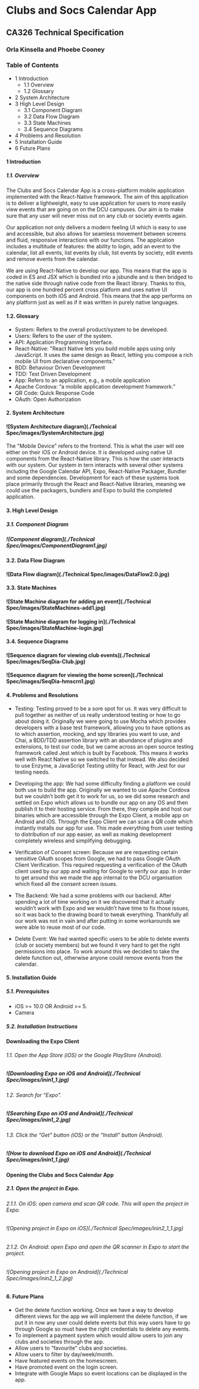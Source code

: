# Clubs and Socs Calendar App
## CA326 Technical Specification
### Orla Kinsella and Phoebe Cooney
### Table of Contents
- 1 Introduction
    - 1.1 Overview
    - 1.2 Glossary
- 2 System Architecture
- 3 High Level Design
    - 3.1 Component Diagram
    - 3.2 Data Flow Diagram
    - 3.3 State Machines
    - 3.4 Sequence Diagrams
- 4 Problems and Resolution
- 5 Installation Guide
- 6 Future Plans


#### 1 Introduction
##### 1.1. Overview
The Clubs and Socs Calendar App is a cross-platform mobile application implemented with
the React-Native framework. The aim of this application is to deliver a lightweight, easy to
use application for users to more easily view events that are going on on the DCU
campuses. Our aim is to make sure that any user will never miss out on any club or society
events again.

Our application not only delivers a modern feeling UI which is easy to use and accessible,
but also allows for seamless movement between screens and fluid, responsive interactions
with our functions. The application includes a multitude of features: the ability to login, add
an event to the calendar, list all events, list events by club, list events by society, edit events
and remove events from the calendar.

We are using React-Native to develop our app. This means that the app is coded in ES
and JSX which is bundled into a jsbundle and is then bridged to the native side through
native code from the React library. Thanks to this, our app is one hundred percent cross
platform and uses native UI components on both iOS and Android. This means that the app
performs on any platform just as well as if it was written in purely native languages.

#### 1.2. Glossary
- System: Refers to the overall product/system to be developed.
- Users: Refers to the user of the system.
- API: Application Programming Interface.
- React-Native: "React Native lets you build mobile apps using only JavaScript. It uses the same design as React, letting you compose a rich mobile UI from declarative components."
- BDD: Behaviour Driven Development
- TDD: Test Driven Development
- App: Refers to an application, e.g., a mobile application
- Apache Cordova: “​a mobile application development framework.”
- QR Code: ​Quick Response Code
- OAuth: ​Open Authorization

#### 2. System Architecture
#### ![System Architecture diagram](./Technical Spec/images/SystemArchitecture.jpg)
The "Mobile Device" refers to the frontend. This is what the user will see either on their iOS
or Android device. It is developed using native UI components from the React-Native
library. This is how the user interacts with our system. Our system in tern interacts with
several other systems including the Google Calendar API, Expo, React-Native Packager,
Bundler and some dependencies. Development for each of these systems took place
primarily through the React and React-Native libraries, meaning we could use the
packagers, bundlers and Expo to build the completed application.

#### 3. High Level Design
##### 3.1. Component Diagram
##### ![Component diagram](./Technical Spec/images/ComponentDiagram1.jpg)

#### 3.2. Data Flow Diagram
#### ![Data Flow diagram](./Technical Spec/images/DataFlow2.0.jpg)

#### 3.3. State Machines
#### ![State Machine diagram for adding an event](./Technical Spec/images/StateMachines-add1.jpg)
#### ![State Machine diagram for logging in](./Technical Spec/images/StateMachine-login.jpg)

#### 3.4. Sequence Diagrams

#### ![Sequence diagram for viewing club events](./Technical Spec/images/SeqDia-Club.jpg)
#### ![Sequence diagram for viewing the home screen](./Technical Spec/images/SeqDia-hmscrn1.jpg)

#### 4. Problems and Resolutions
- Testing:
Testing proved to be a sore spot for us. It was very difficult to pull together as neither of us
really understood testing or how to go about doing it. Originally we were going to use
Mocha which provides developers with a base test framework, allowing you to have options
as to which assertion, mocking, and spy libraries you want to use, and Chai, ​a BDD/TDD
assertion library with an abundance of plugins and extensions,​ to test our code, but we
came across an open source testing framework called Jest which is built by Facebook. This
means it works well with React Native so we switched to that instead. We also decided to
use ​Enzyme, a JavaScript Testing utility for React, with Jest for our testing needs.

- Developing the app:
We had some difficulty finding a platform we could both use to build the app. Originally we
wanted to use Apache Cordova but we couldn’t both get it to work for us, so we did some
research and settled on Expo which allows us to bundle our app on any OS and then
publish it to their hosting service. From there, they compile and host our binaries which are
accessible through the Expo Client, a mobile app on Android and iOS. Through the Expo
Client we can scan a QR code which instantly installs our app for use. This made
everything from user testing to distribution of our app easier, as well as making
development completely wireless and simplifying debugging.

- Verification of Consent screen:
Because we are requesting certain sensitive OAuth scopes from Google, we had to pass
Google OAuth Client Verification. This required requesting a verification of the OAuth client
used by our app and waiting for Google to verify our app. In order to get around this we
made the app internal to the DCU organisation which fixed all the consent screen issues.

- The Backend:
We had a some problems with our backend. After spending a lot of time working on it we
discovered that it actually wouldn’t work with Expo and we wouldn’t have time to fix those
issues, so it was back to the drawing board to tweak everything. Thankfully all our work was
not in vain and after putting in some workarounds we were able to reuse most of our code.

- Delete Event:
We had wanted specific users to be able to delete events (club or society members) but we
found it very hard to get the right permissions into place. To work around this we decided to
take the delete function out, otherwise anyone could remove events from the calendar.

#### 5. Installation Guide
##### 5.1. Prerequisites
- iOS >= 10.0 OR Android >= 5.
- Camera

##### 5.2. Installation Instructions
#### Downloading the Expo Client
###### 1.1. Open the App Store (iOS) or the Google PlayStore (Android).
##### ![Downloading Expo on iOS and Android](./Technical Spec/images/inin1_1.jpg)

###### 1.2. Search for “Expo”.
##### ![Searching Expo on iOS and Android](./Technical Spec/images/inin1_2.jpg)

###### 1.3. Click the “Get” button (iOS) or the “Install” button (Android).
##### ![How to download Expo on iOS and Android](./Technical Spec/images/inin1_1.jpg)

#### Opening the Clubs and Socs Calendar App
##### 2.1. Open the project in Expo.
###### 2.1.1. On iOS: open camera and scan QR code. This will open the project in Expo.
###### ![Opening project in Expo on iOS](./Technical Spec/images/inin2_1_1.jpg)

###### 2.1.2. On Android: open Expo and open the QR scanner in Expo to start the project.
###### ![Opening project in Expo on Android](./Technical Spec/images/inin2_1_2.jpg)

#### 6. Future Plans
- Get the delete function working. Once we have a way to develop different views for
the app we will implement the delete function, if we put it in now any user could
delete events but this way users have to go through Google so must have the right
credentials to delete any events.
- To implement a payment system which would allow users to join any clubs and
societies through the app.
- Allow users to “favourite” clubs and societies.
- Allow users to filter by day/week/month.
- Have featured events on the homescreen.
- Have promoted event on the login screen.
- Integrate with Google Maps so event locations can be displayed in the app.